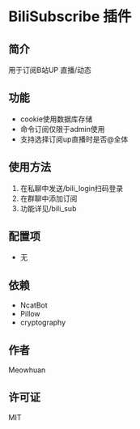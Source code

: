 # BiliSubscribe 插件

## 简介

用于订阅B站UP 直播/动态

## 功能

- cookie使用数据库存储
- 命令订阅仅限于admin使用
- 支持选择订阅up直播时是否@全体

## 使用方法

1. 在私聊中发送/bili_login扫码登录
2. 在群聊中添加订阅
3. 功能详见/bili_sub

## 配置项

- 无

## 依赖

- NcatBot
- Pillow
- cryptography

## 作者

Meowhuan

## 许可证

MIT
